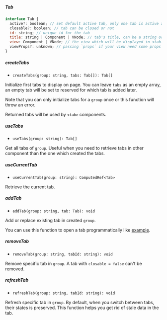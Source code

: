 ##### Tab

```js
interface Tab {
  active?: boolean; // set default active tab, only one tab is active at a time
  closable?: boolean; // tab can be closed or not
  id: string; // unique id for the tab
  title: string | Component | VNode; // tab's title, can be a string or complex component
  view: Component | VNode; // the view which will be displayed in <tab-view />
  viewProps?: unknown; // passing `props` if your view need some props from parent component
}
```

##### createTabs

- `createTabs(group: string, tabs: Tab[]): Tab[]`

Initialize first tabs to display on page. You can leave `tabs` as an empty array, an empty tab will be set to reserved for which tab is added later.

Note that you can only initialize tabs for a `group` once or this function will throw an error.

Returned tabs will be used by `<tab>` components.

##### useTabs

- `useTabs(group: string): Tab[]`

Get all tabs of `group`. Useful when you need to retrieve tabs in other component than the one which created the tabs.

##### useCurrentTab

- `useCurrentTab(group: string): ComputedRef<Tab>`

Retrieve the current tab.

##### addTab

- `addTab(group: string, tab: Tab): void`

Add or replace existing tab in created `group`.

You can use this function to open a tab programmatically like [example](quick-start.md#quick-example).

##### removeTab

- `removeTab(group: string, tabId: string): void`

Remove specific tab in `group`. A tab with `closable = false` can't be removed.

##### refreshTab

- `refreshTab(group: string, tabId: string): void`

Refresh specific tab in `group`. By default, when you switch between tabs, their states is preserved. This function helps you get rid of stale data in the tab.
